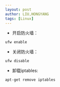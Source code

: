 ```yaml
---
layout: post
author: LIU,HONGYANG
tags: [Linux]
---
```




- 开启防火墙：

```shell
ufw enable
```



- 关闭防火墙：

```shell
ufw disable
```



- 卸载iptables:

```shell
apt-get remove iptables
```



